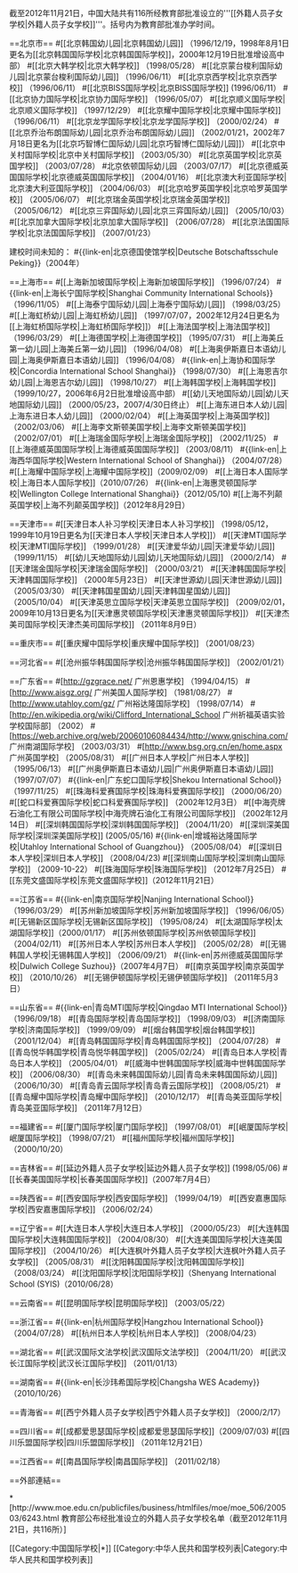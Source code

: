 截至2012年11月21日，中国大陆共有116所经教育部批准设立的'''[[外籍人员子女学校|外籍人员子女学校]]'''。括号内为教育部批准办学时间。

==北京市==
#[[北京韩国幼儿园|北京韩国幼儿园]] （1996/12/19，1998年8月1日更名为[[北京韩国国际学校|北京韩国国际学校]]，2000年12月19日批准增设高中部）
#[[北京大韩学校|北京大韩学校]] （1998/05/28）
#[[北京蒙台梭利国际幼儿园|北京蒙台梭利国际幼儿园]] （1996/06/11）
#[[北京京西学校|北京京西学校]] （1996/06/11）
#[[北京BISS国际学校|北京BISS国际学校]] (1996/06/11）
#[[北京协力国际学校|北京协力国际学校]] （1996/05/07）
#[[北京顺义国际学校|北京顺义国际学校]] （1997/12/29）
#[[北京耀中国际学校|北京耀中国际学校]] （1996/06/11）
#[[北京龙学国际学校|北京龙学国际学校]] （2000/02/24）
#[[北京乔治布朗国际幼儿园|北京乔治布朗国际幼儿园]] （2002/01/21，2002年7月18日更名为[[北京巧智博仁国际幼儿园|北京巧智博仁国际幼儿园]]）
#[[北京中关村国际学校|北京中关村国际学校]] （2003/05/30）
#[[北京英国学校|北京英国学校]] （2003/07/28）
#北京依顿国际幼儿园 （2003/07/17）
#[[北京德威英国国际学校|北京德威英国国际学校]] （2004/01/16）
#[[北京澳大利亚国际学校|北京澳大利亚国际学校]] （2004/06/03）
#[[北京哈罗英国学校|北京哈罗英国学校]] （2005/06/07）
#[[北京瑞金英国学校|北京瑞金英国学校]] （2005/06/12）
#[[北京三弈国际幼儿园|北京三弈国际幼儿园]] （2005/10/03）
#[[北京加拿大国际学校|北京加拿大国际学校]] （2006/07/28）
#[[北京法国国际学校|北京法国国际学校]] （2007/01/23）

建校时间未知的：
#{{link-en|北京德国使馆学校|Deutsche Botschaftsschule Peking}}（2004年）

==上海市==
#[[上海新加坡国际学校|上海新加坡国际学校]] （1996/07/24）
#{{link-en|上海长宁国际学校|Shanghai Community International Schools}} （1996/11/05）
#[[上海泰宁国际幼儿园|上海泰宁国际幼儿园]] （1998/03/25）
#[[上海虹桥幼儿园|上海虹桥幼儿园]] （1997/07/07，2002年12月24日更名为[[上海虹桥国际学校|上海虹桥国际学校]]）
#[[上海法国学校|上海法国学校]] （1996/03/29）
#[[上海德国学校|上海德国学校]] （1995/07/31）
#[[上海美丘第一幼儿园|上海美丘第一幼儿园]] （1996/04/08）
#[[上海奥伊斯嘉日本语幼儿园|上海奥伊斯嘉日本语幼儿园]] （1996/04/08）
#{{link-en|上海协和国际学校|Concordia International School Shanghai}} （1998/07/30）
#[[上海恩吉尔幼儿园|上海恩吉尔幼儿园]] （1998/10/27）
#[[上海韩国学校|上海韩国学校]] （1999/10/27，2006年6月2日批准增设高中部）
#[[幼儿天地国际幼儿园|幼儿天地国际幼儿园]] （2000/05/23，2007/4/30日终止）
#[[上海东进日本人幼儿园|上海东进日本人幼儿园]] （2000/02/04）
#[[上海英国学校|上海英国学校]] （2002/03/06）
#[[上海李文斯顿美国学校|上海李文斯顿美国学校]] （2002/07/01）
#[[上海瑞金国际学校|上海瑞金国际学校]] （2002/11/25）
#[[上海德威英国国际学校|上海德威英国国际学校]] （2003/08/11）
#{{link-en|上海西华国际学校|Western International School of Shanghai}} （2004/07/28）
#[[上海耀中国际学校|上海耀中国际学校]]（2009/02/09）
#[[上海日本人国际学校|上海日本人国际学校]]（2010/07/26） 
#{{link-en|上海惠灵顿国际学校|Wellington College International Shanghai}}（2012/05/10)
#[[上海不列颠英国学校|上海不列颠英国学校]]（2012年8月29日）

==天津市==
#[[天津日本人补习学校|天津日本人补习学校]] （1998/05/12，1999年10月19日更名为[[天津日本人学校|天津日本人学校]]）
#[[天津MTI国际学校|天津MTI国际学校]] （1999/01/28）
#[[天津爱华幼儿园|天津爱华幼儿园]] （1999/11/15）
#[[幼儿天地国际幼儿园|幼儿天地国际幼儿园]] （2000/2/14）
#[[天津瑞金国际学校|天津瑞金国际学校]] （2000/03/21）
#[[天津韩国国际学校|天津韩国国际学校]] （2000年5月23日）
#[[天津世源幼儿园|天津世源幼儿园]] （2005/03/30）
#[[天津韩国星国幼儿园|天津韩国星国幼儿园]] （2005/10/04）
#[[天津英思立国际学校|天津英思立国际学校]] （2009/02/01，2009年10月13日更名为[[天津惠灵顿国际学校|天津惠灵顿国际学校]]）
#[[天津杰美司国际学校|天津杰美司国际学校]] （2011年8月9日）

==重庆市==
#[[重庆耀中国际学校|重庆耀中国际学校]] （2001/08/23）

==河北省==
#[[沧州振华韩国国际学校|沧州振华韩国国际学校]] （2002/01/21）

==广东省==
#[http://gzgrace.net/ 广州恩惠学校] （1994/04/15）
#[http://www.aisgz.org/ 广州美国人国际学校] （1981/08/27）
#[http://www.utahloy.com/gz/ 广州裕达隆国际学校] （1998/07/14）
#[http://en.wikipedia.org/wiki/Clifford_International_School 广州祈福英语实验学校国际部] （2002）
#[https://web.archive.org/web/20060106084434/http://www.gnischina.com/ 广州南湖国际学校] （2003/03/31）
#[http://www.bsg.org.cn/en/home.aspx 广州英国学校] （2005/08/31）
#[[广州日本人学校|广州日本人学校]] （1995/06/13）
#[[广州奥伊斯嘉日本语幼儿园|广州奥伊斯嘉日本语幼儿园]] （1997/07/07）
#{{link-en|广东蛇口国际学校|Shekou International School}} （1997/11/25）
#[[珠海科爱赛国际学校|珠海科爱赛国际学校]] （2000/06/20）
#[[蛇口科爱赛国际学校|蛇口科爱赛国际学校]] （2002年12月3日）
#[[中海壳牌石油化工有限公司国际学校|中海壳牌石油化工有限公司国际学校]] （2002年12月14日）
#[[深圳韩国国际学校|深圳韩国国际学校]] （2004/11/20）
#[[深圳深美国际学校|深圳深美国际学校]] (2005/05/16)
#{{link-en|增城裕达隆国际学校|Utahloy International School of Guangzhou}} （2005/08/04）
#[[深圳日本人学校|深圳日本人学校]] （2008/04/23)
#[[深圳南山国际学校|深圳南山国际学校]] （2009-10-22）
#[[珠海国际学校|珠海国际学校]] （2012年7月25日）
#[[东莞文盛国际学校|东莞文盛国际学校]]（2012年11月21日）

==江苏省==
#{{link-en|南京国际学校|Nanjing International School}} （1996/03/29）
#[[苏州新加坡国际学校|苏州新加坡国际学校]] （1996/06/05）
#[[无锡新区国际学校|无锡新区国际学校]] （1995/08/24）
#[[太湖国际学校|太湖国际学校]]（2000/01/17）
#[[苏州依顿国际学校|苏州依顿国际学校]] （2004/02/11）
#[[苏州日本人学校|苏州日本人学校]] （2005/02/28）
#[[无锡韩国人学校|无锡韩国人学校]] （2006/09/21）
#{{link-en|苏州德威英国国际学校|Dulwich College Suzhou}}（2007年4月7日）
#[[南京英国学校|南京英国学校]] （2010/10/26）
#[[无锡伊顿国际学校|无锡伊顿国际学校]] （2011年5月3日）

==山东省==
#{{link-en|青岛MTI国际学校|Qingdao MTI International School}} （1996/09/18）
#[[青岛国际学校|青岛国际学校]] （1998/09/03）
#[[济南国际学校|济南国际学校]] （1999/09/09）
#[[烟台韩国学校|烟台韩国学校]] （2001/12/04）
#[[青岛韩国国际学校|青岛韩国国际学校]] （2004/07/28）
#[[青岛悦华韩国学校|青岛悦华韩国学校]] （2005/02/24）
#[[青岛日本人学校|青岛日本人学校]] （2005/04/01）
#[[威海中世韩国国际学校|威海中世韩国国际学校]] （2006/08/30）
#[[青岛未来韩国国际幼儿园|青岛未来韩国国际幼儿园]] （2006/10/30）
#[[青岛青云国际学校|青岛青云国际学校]] （2008/05/21）
#[[青岛耀中国际学校|青岛耀中国际学校]] （2010/12/17）
#[[青岛美亚国际学校|青岛美亚国际学校]] （2011年7月12日）

==福建省==
#[[厦门国际学校|厦门国际学校]] （1997/08/01）
#[[岷厦国际学校|岷厦国际学校]] （1998/07/21）
#[[福州国际学校|福州国际学校]] （2000/10/20）

==吉林省==
#[[延边外籍人员子女学校|延边外籍人员子女学校]] (1998/05/06)
#[[长春美国国际学校|长春美国国际学校]]（2007年7月4日）

==陕西省==
#[[西安国际学校|西安国际学校]] （1999/04/19）
#[[西安嘉惠国际学校|西安嘉惠国际学校]] （2006/02/24）

==辽宁省==
#[[大连日本人学校|大连日本人学校]] （2000/05/23）
#[[大连韩国国际学校|大连韩国国际学校]] （2004/08/30）
#[[大连美国国际学校|大连美国国际学校]] （2004/10/26）
#[[大连枫叶外籍人员子女学校|大连枫叶外籍人员子女学校]] （2005/08/31）
#[[沈阳韩国国际学校|沈阳韩国国际学校]] （2008/03/24）
#[[沈阳国际学校|沈阳国际学校]]（Shenyang International School (SYIS)（2010/06/28）

==云南省==
#[[昆明国际学校|昆明国际学校]] （2003/05/22）

==浙江省==
#{{link-en|杭州国际学校|Hangzhou International School}} （2004/07/28）
#[[杭州日本人学校|杭州日本人学校]] （2008/04/23）

==湖北省==
#[[武汉国际文法学校|武汉国际文法学校]] （2004/11/20）
#[[武汉长江国际学校|武汉长江国际学校]] （2011/01/13）

==湖南省==
#{{link-en|长沙玮希国际学校|Changsha WES Academy}} （2010/10/26）

==青海省==
#[[西宁外籍人员子女学校|西宁外籍人员子女学校]] （2000/2/17）

==四川省==
#[[成都爱思瑟国际学校|成都爱思瑟国际学校]]（2009/07/03)
#[[四川乐盟国际学校|四川乐盟国际学校]] （2011年12月21日）

==江西省==
#[[南昌国际学校|南昌国际学校]] （2011/02/18）

==外部連結==
<div class="references-small">
*[http://www.moe.edu.cn/publicfiles/business/htmlfiles/moe/moe_506/200503/6243.html 教育部公布经批准设立的外籍人员子女学校名单（截至2012年11月21日，共116所）]

[[Category:中国国际学校|*]]
[[Category:中华人民共和国学校列表|Category:中华人民共和国学校列表]]